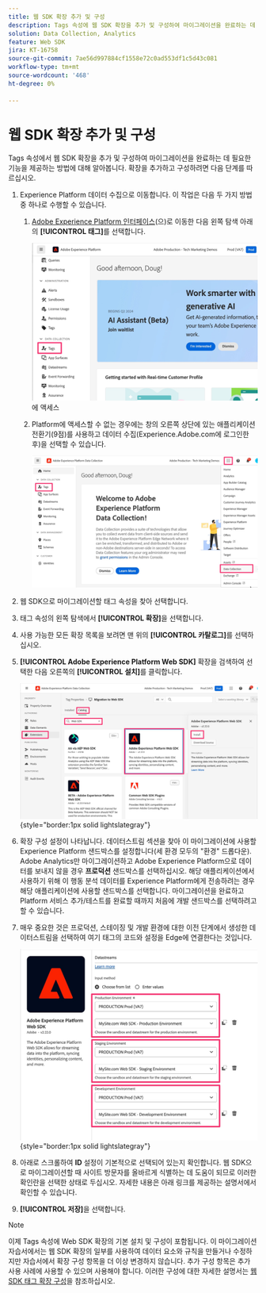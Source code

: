 ```yaml
---
title: 웹 SDK 확장 추가 및 구성
description: Tags 속성에 웹 SDK 확장을 추가 및 구성하여 마이그레이션을 완료하는 데 필요한 기능을 제공하는 방법에 대해 알아봅니다.
solution: Data Collection, Analytics
feature: Web SDK
jira: KT-16758
source-git-commit: 7ae56d997884cf1558e72c0ad553df1c5d43c081
workflow-type: tm+mt
source-wordcount: '468'
ht-degree: 0%

---
```



# 웹 SDK 확장 추가 및 구성

Tags 속성에서 웹 SDK 확장을 추가 및 구성하여 마이그레이션을 완료하는 데 필요한 기능을 제공하는 방법에 대해 알아봅니다.
확장을 추가하고 구성하려면 다음 단계를 따르십시오.

1. Experience Platform 데이터 수집으로 이동합니다. 이 작업은 다음 두 가지 방법 중 하나로 수행할 수 있습니다.
   1. [Adobe Experience Platform 인터페이스](https://platform.adobe.com/)(으)로 이동한 다음 왼쪽 탐색 아래의 **[!UICONTROL 태그]**&#x200B;를 선택합니다.

      ![태그 1](assets/access-tags-1.jpg)에 액세스
   1. Platform에 액세스할 수 없는 경우에는 창의 오른쪽 상단에 있는 애플리케이션 전환기(9점)를 사용하고 데이터 수집(Experience.Adobe.com에 로그인한 후)을 선택할 수 있습니다.

      ![액세스 태그 2](assets/access-tags-2.jpg)
1. 웹 SDK으로 마이그레이션할 태그 속성을 찾아 선택합니다.
1. 태그 속성의 왼쪽 탐색에서 **[!UICONTROL 확장]**&#x200B;을 선택합니다.
1. 사용 가능한 모든 확장 목록을 보려면 맨 위의 **[!UICONTROL 카탈로그]**&#x200B;를 선택하십시오.
1. **[!UICONTROL Adobe Experience Platform Web SDK]** 확장을 검색하여 선택한 다음 오른쪽의 **[!UICONTROL 설치]**&#x200B;를 클릭합니다.

   ![웹 SDK 확장 찾기](assets/find-the-websdk-extension.jpg){style="border:1px solid lightslategray"}

1. 확장 구성 설정이 나타납니다. 데이터스트림 섹션을 찾아 이 마이그레이션에 사용할 Experience Platform 샌드박스를 설정합니다(세 환경 모두의 &quot;환경&quot; 드롭다운). Adobe Analytics만 마이그레이션하고 Adobe Experience Platform으로 데이터를 보내지 않을 경우 **프로덕션** 샌드박스를 선택하십시오. 해당 애플리케이션에서 사용하기 위해 이 행동 분석 데이터를 Experience Platform에게 전송하려는 경우 해당 애플리케이션에 사용할 샌드박스를 선택합니다. 마이그레이션을 완료하고 Platform 서비스 추가/테스트를 완료할 때까지 처음에 개발 샌드박스를 선택하려고 할 수 있습니다.
1. 매우 중요한 것은 프로덕션, 스테이징 및 개발 환경에 대한 이전 단계에서 생성한 데이터스트림을 선택하여 여기 태그의 코드와 설정을 Edge에 연결한다는 것입니다.

   ![데이터 스트림 선택](assets/choose-datastreams.jpg){style="border:1px solid lightslategray"}

1. 아래로 스크롤하여 **ID** 설정이 기본적으로 선택되어 있는지 확인합니다. 웹 SDK으로 마이그레이션할 때 사이트 방문자를 올바르게 식별하는 데 도움이 되므로 이러한 확인란을 선택한 상태로 두십시오. 자세한 내용은 아래 링크를 제공하는 설명서에서 확인할 수 있습니다.

1. **[!UICONTROL 저장]**&#x200B;을 선택합니다.

>[!NOTE]
>
>이제 Tags 속성에 Web SDK 확장의 기본 설치 및 구성이 포함됩니다. 이 마이그레이션 자습서에서는 웹 SDK 확장의 일부를 사용하여 데이터 요소와 규칙을 만들거나 수정하지만 자습서에서 확장 구성 항목을 더 이상 변경하지 않습니다. 추가 구성 항목은 추가 사용 사례에 사용할 수 있으며 사용해야 합니다. 이러한 구성에 대한 자세한 설명서는 [웹 SDK 태그 확장 구성](https://experienceleague.adobe.com/ko/docs/experience-platform/tags/extensions/client/web-sdk/web-sdk-extension-configuration)을 참조하십시오.
